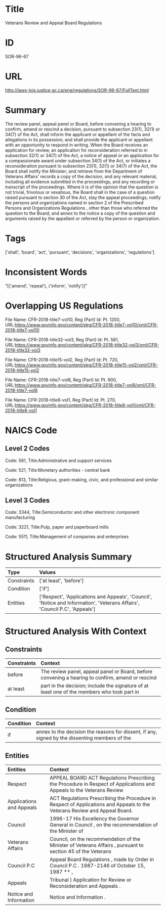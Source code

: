 # Title
Veterans Review and Appeal Board Regulations


# ID
SOR-96-67

# URL
http://laws-lois.justice.gc.ca/eng/regulations/SOR-96-67/FullText.html


# Summary
The review panel, appeal panel or Board, before convening a hearing to confirm, amend or rescind a decision, pursuant to subsection 23(1), 32(1) or 34(7) of the Act, shall inform the applicant or appellant of the facts and allegations in its possession; and shall provide the applicant or appellant with an opportunity to respond in writing.
When the Board receives an application for review, an application for reconsideration referred to in subsection 32(1) or 34(7) of the Act, a notice of appeal or an application for a compassionate award under subsection 34(1) of the Act, or initiates a reconsideration pursuant to subsection 23(1), 32(1) or 34(7) of the Act, the Board shall notify the Minister; and retrieve from the Department of Veterans Affairs’ records a copy of the decision, and any relevant material, including all evidence submitted in the proceedings, and any recording or transcript of the proceedings.
Where it is of the opinion that the question is not trivial, frivolous or vexatious, the Board shall in the case of a question raised pursuant to section 30 of the Act, stay the appeal proceedings; notify the persons and organizations named in section 2 of the  Prescribed Persons and Organizations Regulations , other than those who referred the question to the Board; and annex to the notice a copy of the question and arguments raised by the appellant or referred by the person or organization.


# Tags
['shall', 'board', 'act', 'pursuant', 'decisions', 'organizations', 'regulations']


# Inconsistent Words
"[('amend', 'repeal'), ('inform', 'notify')]"


# Overlapping US Regulations
File Name: CFR-2018-title7-vol10, Reg (Part) Id: Pt. 1200, URL:https://www.govinfo.gov/content/pkg/CFR-2018-title7-vol10/xml/CFR-2018-title7-vol10

File Name: CFR-2018-title32-vol3, Reg (Part) Id: Pt. 581, URL:https://www.govinfo.gov/content/pkg/CFR-2018-title32-vol3/xml/CFR-2018-title32-vol3

File Name: CFR-2018-title15-vol2, Reg (Part) Id: Pt. 720, URL:https://www.govinfo.gov/content/pkg/CFR-2018-title15-vol2/xml/CFR-2018-title15-vol2

File Name: CFR-2018-title7-vol8, Reg (Part) Id: Pt. 900, URL:https://www.govinfo.gov/content/pkg/CFR-2018-title7-vol8/xml/CFR-2018-title7-vol8

File Name: CFR-2018-title8-vol1, Reg (Part) Id: Pt. 270, URL:https://www.govinfo.gov/content/pkg/CFR-2018-title8-vol1/xml/CFR-2018-title8-vol1




# NAICS Code
## Level 2 Codes
Code: 561, Title:Administrative and support services

Code: 521, Title:Monetary authorities - central bank

Code: 813, Title:Religious, grant-making, civic, and professional and similar organizations




## Level 3 Codes
Code: 3344, Title:Semiconductor and other electronic component manufacturing

Code: 3221, Title:Pulp, paper and paperboard mills

Code: 5511, Title:Management of companies and enterprises







# Structured Analysis Summary
| Type        | Values                                                                                                                     |
|:------------|:---------------------------------------------------------------------------------------------------------------------------|
| Constraints | ['at least', 'before']                                                                                                     |
| Condition   | ['if']                                                                                                                     |
| Entities    | ['Respect', 'Applications and Appeals', 'Council', 'Notice and Information', 'Veterans Affairs', 'Council P.C', 'Appeals'] |


# Structured Analysis With Context
 


## Constraints
| Constraints   | Context                                                                                           |
|:--------------|:--------------------------------------------------------------------------------------------------|
| before        | The review panel, appeal panel or Board,  before convening a hearing to confirm, amend or rescind |
| at least      | part in the decision; include the signature of at least one of the members who took part in       |


## Condition
| Condition   | Context                                                                                        |
|:------------|:-----------------------------------------------------------------------------------------------|
| if          | annex to the decision the reasons for dissent, if any, signed by the dissenting members of the |


## Entities
| Entities                 | Context                                                                                                                    |
|:-------------------------|:---------------------------------------------------------------------------------------------------------------------------|
| Respect                  | APPEAL BOARD ACT Regulations Prescribing the Procedure in Respect of Applications and Appeals to the Veterans Review       |
| Applications and Appeals | ACT Regulations Prescribing the Procedure in Respect of Applications and Appeals  to the Veterans Review and Appeal Board. |
| Council                  | 1996-17 His Excellency the Governor General in  Council , on the recommendation of the Minister of                         |
| Veterans Affairs         | Council, on the recommendation of the Minister of Veterans Affairs , pursuant to section 45 of the Veterans                |
| Council P.C              | Appeal Board Regulations , made by Order in Council P.C . 1987-2146 of October 15, 1987 ** ,                               |
| Appeals                  | Tribunal ) Application for Review or Reconsideration and Appeals .                                                         |
| Notice and Information   | Notice and Information .                                                                                                   |


